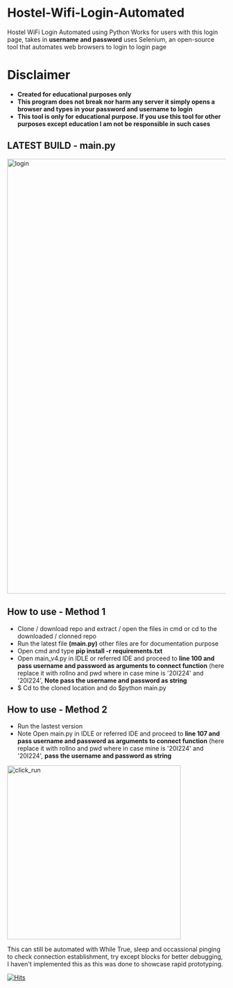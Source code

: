 # Hostel-Wifi-Login-Automated
Hostel WiFi Login Automated using Python
Works for users with this login page, takes in **username and password** uses Selenium, an open-source tool that automates web browsers to login to login page

# Disclaimer
- **Created for educational purposes only**
- **This program does not break nor harm any server it simply opens a browser and types in your password and username to login**
- **This tool is only for educational purpose. If you use this tool for other purposes except education I am not be responsible in such cases**


## **LATEST BUILD - main.py**
<img src="https://user-images.githubusercontent.com/75175772/171265320-e75e2d85-3648-45d9-bf6b-82596d38d653.png" alt="login" width="1000"/>


## How to use - Method 1
- Clone / download repo and extract / open the files in cmd or cd to the downloaded / clonned repo
- Run the latest file **(main.py)** other files are for documentation purpose 
- Open cmd and type **pip install -r requirements.txt** 
- Open main_v4.py in IDLE or referred IDE and proceed to **line 100 and pass username and password as arguments to connect function** (here replace it with rollno and pwd where in case mine is '20I224' and '20I224', **Note pass the username and password as string**
- $ Cd to the cloned location and do $python main.py
## How to use - Method 2
- Run the lastest version
- Note Open main.py in IDLE or referred IDE and proceed to **line 107 and pass username and password as arguments to connect function** (here replace it with rollno and pwd where in case mine is '20I224' and '20I224', **pass the username and password as string**
<img src="https://user-images.githubusercontent.com/75175772/171410407-5543dc02-49b0-4d69-bff5-94db3e70b7ec.png" alt="click_run" width="400"/>


This can still be automated with While True, sleep and occassional pinging to check connection establishment, try except blocks for better debugging, I haven't implemented this as this was done to showcase rapid prototyping.

[![Hits](https://hits.seeyoufarm.com/api/count/incr/badge.svg?url=https%3A%2F%2Fgithub.com%2FKaushik-Ss%2FPSG-Tech-Hostel-WiFi-Login-Automated&count_bg=%237CFF18&title_bg=%23A83636&icon=&icon_color=%234D2121&title=Total+Visitors&edge_flat=true)](https://hits.seeyoufarm.com)


